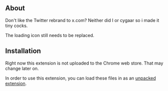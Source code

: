 ## About

Don't like the Twitter rebrand to x.com? Neither did I or cygaar so i made it tiny cocks.

The loading icon still needs to be replaced.

## Installation

Right now this extension is not uploaded to the Chrome web store. That may change later on.

In order to use this extension, you can load these files in as an [unpacked extension](https://developer.chrome.com/docs/extensions/mv3/getstarted/development-basics/#load-unpacked).
